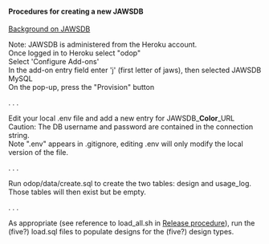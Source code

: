 #### Procedures for creating a new JAWSDB

[Background on JAWSDB](https://devcenter.heroku.com/articles/jawsdb)

Note:  JAWSDB is administered from the Heroku account.   
Once logged in to Heroku select "odop"   
Select 'Configure Add-ons'   
In the add-on entry field enter 'j' (first letter of jaws), then selected JAWSDB MySQL   
On the pop-up, press the "Provision" button   

 . . .   
 
Edit your local .env file and add a new entry for JAWSDB\_**Color**\_URL   
Caution: The DB username and password are contained in the connection string.   
Note ".env" appears in .gitignore, editing .env will only modify the local version of the file. 

 . . .   

Run odop/data/create.sql to create the two tables: design and usage_log.   
Those tables will then exist but be empty.

 . . .   

As appropriate (see reference to load_all.sh in [Release procedure](release)), 
run the (five?) load.sql files to populate designs for the (five?) design types.

